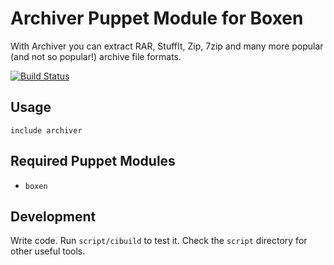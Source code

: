 # Archiver Puppet Module for Boxen

With Archiver you can extract RAR, StuffIt, Zip, 7zip and many more popular (and not so popular!) archive file formats.

[![Build Status](https://travis-ci.org/singuerinc/puppet-archiver.png?branch=master)](https://travis-ci.org/singuerinc/puppet-archiver)

## Usage

```puppet
include archiver
```

## Required Puppet Modules

* `boxen`

## Development

Write code. Run `script/cibuild` to test it. Check the `script`
directory for other useful tools.
